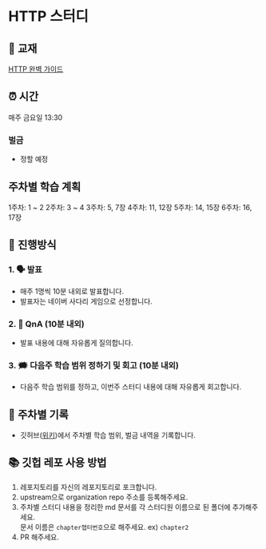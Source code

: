 # HTTP 스터디

## 📘 교재

[HTTP 완벽 가이드](https://www.yes24.com/Product/Goods/15381085)

## ⏰ 시간

매주 금요일 13:30

### 벌금

- 정할 예정

## 주차별 학습 계획
1주차: 1 ~ 2
2주차: 3 ~ 4
3주차: 5, 7장
4주차: 11, 12장
5주차: 14, 15장
6주차: 16, 17장

## 📖 진행방식

### 1. 🗣️ 발표

- 매주 1명씩 10분 내외로 발표합니다.
- 발표자는 네이버 사다리 게임으로 선정합니다.

### 2. 🤔 QnA (10분 내외)

- 발표 내용에 대해 자유롭게 질의합니다.

### 3. 🗯️ 다음주 학습 범위 정하기 및 회고 (10분 내외)

- 다음주 학습 범위를 정하고, 이번주 스터디 내용에 대해 자유롭게 회고합니다.

## 🧾 주차별 기록

- 깃허브([위키](https://github.com/sujinjwa/HTTP-Study/wiki))에서 주차별 학습 범위, 벌금 내역을 기록합니다.

## 📚 깃헙 레포 사용 방법

1. 레포지토리를 자신의 레포지토리로 포크합니다.
2. upstream으로 organization repo 주소를 등록해주세요.
3. 주차별 스터디 내용을 정리한 md 문서를 각 스터디원 이름으로 된 폴더에 추가해주세요. <br />
   문서 이름은 `chapter챕터번호`으로 해주세요. ex) `chapter2`
4. PR 해주세요. <br/>
